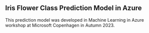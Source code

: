 ## Iris Flower Class Prediction Model in Azure

This prediction model was developed in Machine Learning in Azure workshop at Microsoft Copenhagen in Autumn 2023.
